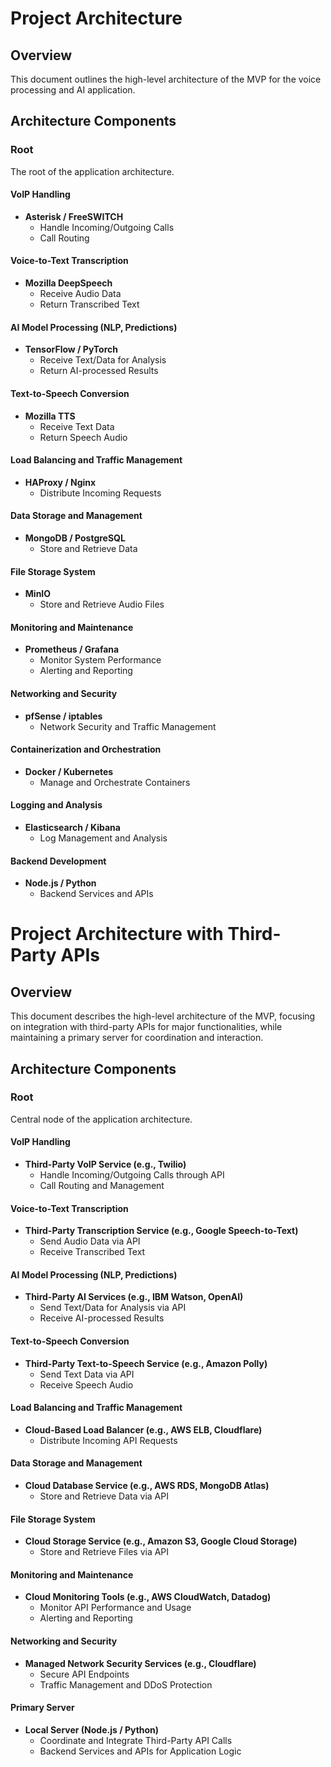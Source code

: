 # Project Architecture

## Overview
This document outlines the high-level architecture of the MVP for the voice processing and AI application.

## Architecture Components

### Root
The root of the application architecture.

#### VoIP Handling
- **Asterisk / FreeSWITCH**
  - Handle Incoming/Outgoing Calls
  - Call Routing

#### Voice-to-Text Transcription
- **Mozilla DeepSpeech**
  - Receive Audio Data
  - Return Transcribed Text

#### AI Model Processing (NLP, Predictions)
- **TensorFlow / PyTorch**
  - Receive Text/Data for Analysis
  - Return AI-processed Results

#### Text-to-Speech Conversion
- **Mozilla TTS**
  - Receive Text Data
  - Return Speech Audio

#### Load Balancing and Traffic Management
- **HAProxy / Nginx**
  - Distribute Incoming Requests

#### Data Storage and Management
- **MongoDB / PostgreSQL**
  - Store and Retrieve Data

#### File Storage System
- **MinIO**
  - Store and Retrieve Audio Files

#### Monitoring and Maintenance
- **Prometheus / Grafana**
  - Monitor System Performance
  - Alerting and Reporting

#### Networking and Security
- **pfSense / iptables**
  - Network Security and Traffic Management

#### Containerization and Orchestration
- **Docker / Kubernetes**
  - Manage and Orchestrate Containers

#### Logging and Analysis
- **Elasticsearch / Kibana**
  - Log Management and Analysis

#### Backend Development
- **Node.js / Python**
  - Backend Services and APIs
  
  
# Project Architecture with Third-Party APIs

## Overview
This document describes the high-level architecture of the MVP, focusing on integration with third-party APIs for major functionalities, while maintaining a primary server for coordination and interaction.

## Architecture Components

### Root
Central node of the application architecture.

#### VoIP Handling
- **Third-Party VoIP Service (e.g., Twilio)**
  - Handle Incoming/Outgoing Calls through API
  - Call Routing and Management

#### Voice-to-Text Transcription
- **Third-Party Transcription Service (e.g., Google Speech-to-Text)**
  - Send Audio Data via API
  - Receive Transcribed Text

#### AI Model Processing (NLP, Predictions)
- **Third-Party AI Services (e.g., IBM Watson, OpenAI)**
  - Send Text/Data for Analysis via API
  - Receive AI-processed Results

#### Text-to-Speech Conversion
- **Third-Party Text-to-Speech Service (e.g., Amazon Polly)**
  - Send Text Data via API
  - Receive Speech Audio

#### Load Balancing and Traffic Management
- **Cloud-Based Load Balancer (e.g., AWS ELB, Cloudflare)**
  - Distribute Incoming API Requests

#### Data Storage and Management
- **Cloud Database Service (e.g., AWS RDS, MongoDB Atlas)**
  - Store and Retrieve Data via API

#### File Storage System
- **Cloud Storage Service (e.g., Amazon S3, Google Cloud Storage)**
  - Store and Retrieve Files via API

#### Monitoring and Maintenance
- **Cloud Monitoring Tools (e.g., AWS CloudWatch, Datadog)**
  - Monitor API Performance and Usage
  - Alerting and Reporting

#### Networking and Security
- **Managed Network Security Services (e.g., Cloudflare)**
  - Secure API Endpoints
  - Traffic Management and DDoS Protection

#### Primary Server
- **Local Server (Node.js / Python)**
  - Coordinate and Integrate Third-Party API Calls
  - Backend Services and APIs for Application Logic

